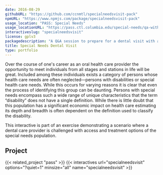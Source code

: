 ```yaml
---
date: 2016-08-29
githubURL: "https://github.com/ccnmtl/specialneedsvisit-pack"
npmURL: "https://www.npmjs.com/package/specialneedsvisit-pack"
usage_location: "PASS: Special Needs"
usage_locationURL: "https://pass.ctl.columbia.edu/special-needs/qa-with-tylers-mom/"
interactiveslug: "specialneedsvisit"
license: gplv3
packagedescription: "A Q&A session to prepare for a dental visit with a special needs patient."
title: Special Needs Dental Visit
type: portfolio
---
```


Over the course of one's career as an oral health care provider the opportunity to meet individuals from all stages and stations in life will be great. Included among these individuals exists a category of persons whose health care needs are often neglected—persons with disabilities or special health care needs. While this occurs for varying reasons it is clear that even the process of identifying this group can be daunting. Persons with special needs encompass such a wide range of unique characteristics that the term “disability” does not have a single definition. While there is little doubt that this population has a significant economic impact on health care estimating its depth and breadth is often dependent on the definition used to classify the disability.

This interactive is part of an exercise demonstrating a scenario where a dental care provider is challenged with access and treatment options of the special needs population.

## Project

{{< related_project "pass" >}}
{{< interactives url="specialneedsvisit" options="?quiet=1" minsize="all" name="specialneedsvisit" >}}